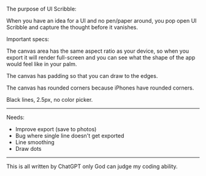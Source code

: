 The purpose of UI Scribble:

When you have an idea for a UI and no pen/paper around, you pop open UI Scribble and capture the thought before it vanishes.

Important specs:

The canvas area has the same aspect ratio as your device, so when you export it will render full-screen and you can see what the shape of the app would feel like in your palm.

The canvas has padding so that you can draw to the edges.

The canvas has rounded corners because iPhones have rounded corners.

Black lines, 2.5px, no color picker.

----------------------------------------------

Needs:

- Improve export (save to photos)
- Bug where single line doesn't get exported
- Line smoothing
- Draw dots

----------------------------------------------

This is all written by ChatGPT only God can judge my coding ability.
